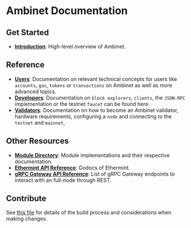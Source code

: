 <!--
layout: home
title: Ambinet Documentation
description: Ambinet is a scalable and interoperable Ethereum, built on Proof-of-Stake with fast-finality.
sections:
  - title: Introduction
    desc: Read a high-level overview of Ambinet and its architecture.
    url: /about/intro/overview
    icon: ethereum-intro
  - title: Basics
    desc: Start with the basic concepts of Ambinet, like accounts and transactions.
    url: /users/basics/transactions
    icon: basics
stack:
  - title: Cosmos SDK
    desc: The SDK is the world’s most popular framework for building application-specific blockchains.
    color: "#5064FB"
    label: sdk
    url: http://docs.cosmos.network
  - title: Ethereum
    desc: Ethereum is a global, open-source platform for decentralized applications.
    color: "#1A1F36"
    label: ethereum-black
    url: https://eth.wiki
  - title: Tendermint Core
    desc: The leading BFT engine for building blockchains, powering Ambinet.
    color: "#00BB00"
    label: core
    url: http://docs.tendermint.com
footer:
  newsletter: false
aside: false
-->

# Ambinet Documentation

## Get Started

- **[Introduction](./about/intro/overview.md)**: High-level overview of Ambinet.

## Reference

- **[Users](./users/)**: Documentation on relevant technical concepts for users like `accounts`, `gas`, `tokens` or `transactions` on Ambinet as well as more advanced topics.
- **[Developers](./developers/)**: Documentation on `block explorers`, `clients`, the `JSON-RPC` implementation or the testnet `faucet` can be found here.
- **[Validators](./validators/)**: Documentation on how to become an Ambinet validator, hardware requirements, configuring a `node` and connecting to the `testnet` and `mainnet`,

## Other Resources

- **[Module Directory](../x/)**: Module implementations and their respective documentation.
- **[Ethermint API Reference](https://godoc.org/github.com/hardiksa/ethermint)**: Godocs of Ethermint.
- **[gRPC Gateway API Reference](https://api.ambinet.dev/)**: List of gRPC Gateway endpoints to interact with an full-node through REST.

## Contribute

See [this file](https://github.com/hardiksa/ambinet/blob/main/docs/DOCS_README.md) for details of the build process and considerations when making changes.
